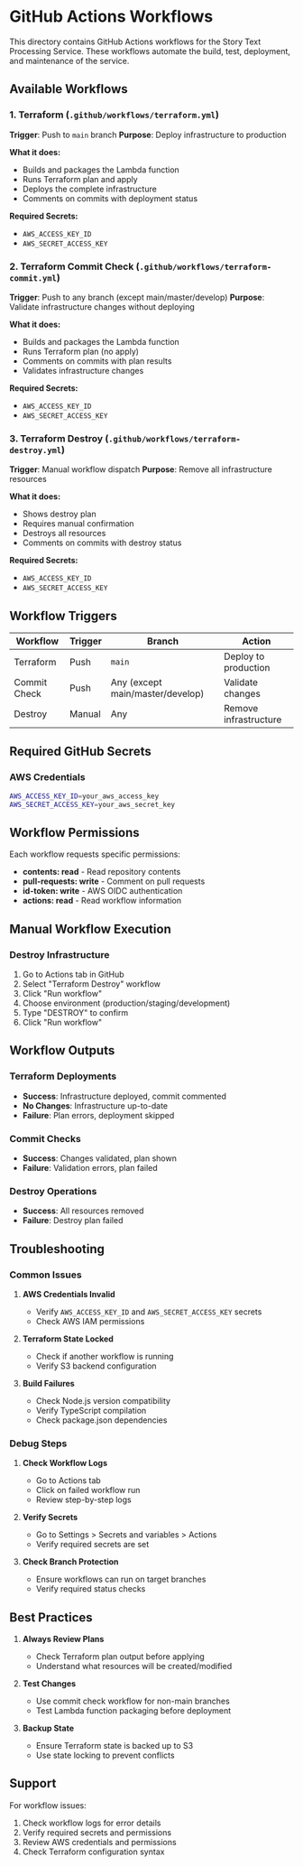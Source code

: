 # GitHub Actions Workflows

This directory contains GitHub Actions workflows for the Story Text Processing Service. These workflows automate the build, test, deployment, and maintenance of the service.

## Available Workflows

### 1. **Terraform** (`.github/workflows/terraform.yml`)
**Trigger**: Push to `main` branch
**Purpose**: Deploy infrastructure to production

**What it does:**
- Builds and packages the Lambda function
- Runs Terraform plan and apply
- Deploys the complete infrastructure
- Comments on commits with deployment status

**Required Secrets:**
- `AWS_ACCESS_KEY_ID`
- `AWS_SECRET_ACCESS_KEY`

### 2. **Terraform Commit Check** (`.github/workflows/terraform-commit.yml`)
**Trigger**: Push to any branch (except main/master/develop)
**Purpose**: Validate infrastructure changes without deploying

**What it does:**
- Builds and packages the Lambda function
- Runs Terraform plan (no apply)
- Comments on commits with plan results
- Validates infrastructure changes

**Required Secrets:**
- `AWS_ACCESS_KEY_ID`
- `AWS_SECRET_ACCESS_KEY`

### 3. **Terraform Destroy** (`.github/workflows/terraform-destroy.yml`)
**Trigger**: Manual workflow dispatch
**Purpose**: Remove all infrastructure resources

**What it does:**
- Shows destroy plan
- Requires manual confirmation
- Destroys all resources
- Comments on commits with destroy status

**Required Secrets:**
- `AWS_ACCESS_KEY_ID`
- `AWS_SECRET_ACCESS_KEY`



## Workflow Triggers

| Workflow | Trigger | Branch | Action |
|----------|---------|---------|---------|
| Terraform | Push | `main` | Deploy to production |
| Commit Check | Push | Any (except main/master/develop) | Validate changes |
| Destroy | Manual | Any | Remove infrastructure |

## Required GitHub Secrets

### AWS Credentials
```bash
AWS_ACCESS_KEY_ID=your_aws_access_key
AWS_SECRET_ACCESS_KEY=your_aws_secret_key
```



## Workflow Permissions

Each workflow requests specific permissions:

- **contents: read** - Read repository contents
- **pull-requests: write** - Comment on pull requests
- **id-token: write** - AWS OIDC authentication
- **actions: read** - Read workflow information

## Manual Workflow Execution

### Destroy Infrastructure
1. Go to Actions tab in GitHub
2. Select "Terraform Destroy" workflow
3. Click "Run workflow"
4. Choose environment (production/staging/development)
5. Type "DESTROY" to confirm
6. Click "Run workflow"



## Workflow Outputs

### Terraform Deployments
- **Success**: Infrastructure deployed, commit commented
- **No Changes**: Infrastructure up-to-date
- **Failure**: Plan errors, deployment skipped

### Commit Checks
- **Success**: Changes validated, plan shown
- **Failure**: Validation errors, plan failed

### Destroy Operations
- **Success**: All resources removed
- **Failure**: Destroy plan failed

## Troubleshooting

### Common Issues

1. **AWS Credentials Invalid**
   - Verify `AWS_ACCESS_KEY_ID` and `AWS_SECRET_ACCESS_KEY` secrets
   - Check AWS IAM permissions

2. **Terraform State Locked**
   - Check if another workflow is running
   - Verify S3 backend configuration

3. **Build Failures**
   - Check Node.js version compatibility
   - Verify TypeScript compilation
   - Check package.json dependencies



### Debug Steps

1. **Check Workflow Logs**
   - Go to Actions tab
   - Click on failed workflow run
   - Review step-by-step logs

2. **Verify Secrets**
   - Go to Settings > Secrets and variables > Actions
   - Verify required secrets are set

3. **Check Branch Protection**
   - Ensure workflows can run on target branches
   - Verify required status checks

## Best Practices

1. **Always Review Plans**
   - Check Terraform plan output before applying
   - Understand what resources will be created/modified

2. **Test Changes**
   - Use commit check workflow for non-main branches
   - Test Lambda function packaging before deployment



4. **Backup State**
   - Ensure Terraform state is backed up to S3
   - Use state locking to prevent conflicts

## Support

For workflow issues:
1. Check workflow logs for error details
2. Verify required secrets and permissions
3. Review AWS credentials and permissions
4. Check Terraform configuration syntax
